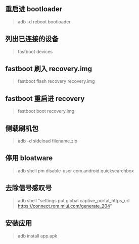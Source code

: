 ## 重启进 bootloader
  > adb -d reboot bootloader
## 列出已连接的设备
  > fastboot devices
## fastboot 刷入 recovery.img
  > fastboot flash recovery recovery.img
## fastboot 重启进 recovery
  > fastboot boot recovery.img
## 侧载刷机包
  > adb -d sideload filename.zip
## 停用 bloatware
  > adb shell pm disable-user com.android.quicksearchbox
## 去除信号感叹号
  > adb shell "settings put global captive_portal_https_url https://connect.rom.miui.com/generate_204"
## 安装应用
  > adb install app.apk


